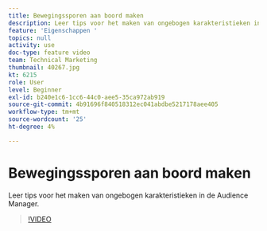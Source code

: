 ```yaml
---
title: Bewegingssporen aan boord maken
description: Leer tips voor het maken van ongebogen karakteristieken in de Audience Manager.
feature: 'Eigenschappen '
topics: null
activity: use
doc-type: feature video
team: Technical Marketing
thumbnail: 40267.jpg
kt: 6215
role: User
level: Beginner
exl-id: b240e1c6-1cc6-44c0-aee5-35ca972ab919
source-git-commit: 4b91696f840518312ec041abdbe5217178aee405
workflow-type: tm+mt
source-wordcount: '25'
ht-degree: 4%

---
```


# Bewegingssporen aan boord maken

Leer tips voor het maken van ongebogen karakteristieken in de Audience Manager.

>[!VIDEO](https://video.tv.adobe.com/v/40267/?quality=12&learn=on)
